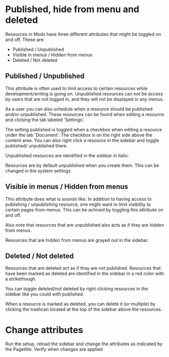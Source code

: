 Published, hide from menu and deleted
=====================================

Resources in Modx have three different attributes that might be toggled on and off. These are:

- Published / Unpublished
- Visible in menus / Hidden from menus
- Deleted / Not deleted

Published / Unpublished
-----------------------

This attribute is often used to limit access to certain resources while development/writing is going on. Unpublished
resources can not be access by users that are not logged in, and they will not be displayed in any menus.

As a user you can also schedule when a resource should be published and/or unpublished. These resources can be found
when editing a resource and clicking the tab labeled 'Settings'.

The setting published is toggled when a checkbox when editing a resource under the tab 'Document'. The checkbox is
on the right side above the content area. You can also right click a resource in the sidebar and toggle published/
unpublished there.

Unpublished resources are identified in the sidebar in italic.

Resources are by default unpublished when you create them. This can be changed in the system settings.

Visible in menus / Hidden from menus
------------------------------------

This attribute does what is sounds like. In addition to having access to publishing / unpublishing resource, one might
want to limit visibility to certain pages from menus. This can be achived by toggling this attribute on and off.

Also note that resources that are unpublished also acts as if they are hidden from menus.

Resources that are hidden from menus are grayed out in the sidebar.

Deleted / Not deleted
---------------------

Resources that are deleted act as if they are not published. Resources that have been marked as deleted are identified
in the sidebar in a red color with a strikethough.

You can toggle deleted/not deleted by right clicking resources in the sidebar like you could with published.

When a resource is marked as deleted, you can delete it (or multiple) by clicking the trashcan located at the top
of the sidebar above the resources.

Change attributes
=================

Run the setup, reload the sidebar and change the attributes as indicated by the Pagetitle. Verify when changes are
applied